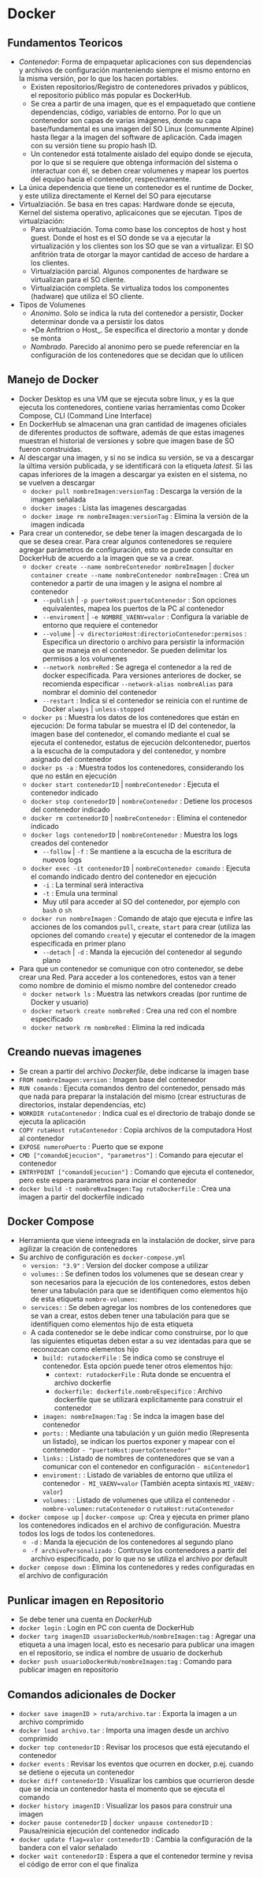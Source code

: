 # Docker

## Fundamentos Teoricos
- *Contenedor*: Forma de empaquetar aplicaciones con sus dependencias y archivos de configuración manteniendo siempre el mismo entorno en la misma versión, por lo que los hacen portables.
    - Existen repositorios/Registro de contenedores privados y públicos, el repositorio público más popular es DockerHub.
    - Se crea a partir de una imagen, que es el empaquetado que contiene dependencias, código, variables de entorno. Por lo que un contenedor son capas de varias imágenes, donde su capa base/fundamental es una imagen del SO Linux (comunmente Alpine) hasta llegar a la imagen del software de aplicación. Cada imagen con su versión tiene su propio hash ID.
    - Un contenedor está totalmente aislado del equipo donde se ejecuta, por lo que si se requiere que obtenga información del sistema o interactuar con él, se deben crear volumenes y mapear los puertos del equipo hacia el contenedor, respectivamente.
- La única dependencia que tiene un contenedor es el runtime de Docker, y este utiliza directamente el Kernel del SO para ejecutarse
- Virtualziación. Se basa en tres capas: Hardware donde se ejecuta, Kernel del sistema operativo, aplicaicones que se ejecutan. Tipos de virtualziación:
    - Para virtualziación. Toma como base los conceptos de host y host guest. Donde el host es el SO donde se va a ejecutar la virtualización y los clientes son los SO que se van a virtualizar. El SO anfitrión trata de otorgar la mayor cantidad de acceso de hardare a los clientes.
    - Virtualziación parcial. Algunos componentes de hardware se virtualizan para el SO cliente.
    - Virtualziación completa. Se virtualiza todos los componentes (hadware) que utiliza el SO cliente.
- Tipos de Volumenes
    - *Anonimo*. Solo se indica la ruta del contenedor a persistir, Docker determinar donde va a persistir los datos
    - *De Anfitrion o Host_. Se especifica el directorio a montar y donde se monta
    - *Nombrado*. Parecido al anonimo pero se puede referenciar en la configuración de los contenedores que se decidan que lo utilicen

## Manejo de Docker
- Docker Desktop es una VM que se ejecuta sobre linux, y es la que ejecuta los contenedores, contiene varias herramientas como Dcoker Compose, CLI (Command Line Interface)
- En DockerHub se almacenan una gran cantidad de imagenes oficiales de diferentes productos de software, además de que estas imagenes muestran el historial de versiones y sobre que imagen base de SO fueron construidas.
- Al descargar una imagen, y si no se indica su versión, se va a descargar la última versión publicada, y se identificará con la etiqueta *latest*. Si las capas inferiores de la imagen a descargar ya existen en el sistema, no se vuelven a descargar
    - `docker pull nombreImagen:versionTag` : Descarga la versión de la imagen señalada
    - `docker images` : Lista las imagenes descargadas
    - `docker image rm nombreImagen:versionTag` : Elimina la versión de la imagen indicada
- Para crear un contenedor, se debe tener la imagen descargada de lo que se desea crear. Para crear algunos contenedores se requiere agregar parámetros de configuración, esto se puede consultar en DockerHub de acuerdo a la imagen que se va a crear.
    - `docker create --name nombreContenedor nombreImagen` | `docker container create --name nombreContenedor nombreImagen` : Crea un contenedor a partir de una imagen y le asigna el nombre al contenedor
        - `--publish` | `-p puertoHost:puertoContenedor` : Son opciones equivalentes, mapea los puertos de la PC al contenedor
        - `--enviroment` | `-e NOMBRE_VAENV=valor` : Configura la variable de entorno que requiere el contenedor
        - `--volume` | `-v directorioHost:directorioContenedor:permisos` : Especifica un directorio o archivo para persistir la información que se maneja en el contenedor. Se pueden delimitar los permisos a los volumenes
        - `--network nombreRed` : Se agrega el contenedor a la red de docker especificada. Para versiones anteriores de docker, se recomienda especificar `--network-alias nombreAlias` para nombrar el dominio del contenedor
        - `--restart` : Indica si el contenedor se reinicia con el runtime de Docker `always` | `unless-stopped`
    - `docker ps` : Muestra los datos de los contenedores que están en ejecución: De forma tabular se muestra el ID del contenedor, la imagen base del contenedor, el comando mediante el cual se ejecuta el contenedor, estatus de ejecución delcontenedor, puertos a la escucha de la computadora y del contenedor, y nombre asignado del contenedor
    - `docker ps -a` : Muestra todos los contenedores, considerando los que no están en ejecución
    - `docker start contenedorID` | `nombreContenedor` : Ejecuta el contenedor indicado
    - `docker stop contenedorID` | `nombreContenedor` : Detiene los procesos del contenedor indicado
    - `docker rm contenedorID` | `nombreContenedor` : Elimina el contenedor indicado
    - `docker logs contenedorID` | `nombreContenedor` : Muestra los logs creados del contenedor
        - `--follow` | `-f` : Se mantiene a la escucha de la escritura de nuevos logs
    - `docker exec -it contenedorID` | `nombreContenedor comando` : Ejecuta el comando indicado dentro del contenedor en ejecución
        - `-i` : La terminal será interactiva
        - `-t` : Emula una terminal
        - Muy util para acceder al SO del contenedor, por ejemplo con `bash` o `sh`
    - `docker run nombreImagen` : Comando de atajo que ejecuta e infire las acciones de los comandos `pull`, `create`, `start` para crear (utiliza las opciones del comando `create`) y ejecutar el contenedor de la imagen especificada en primer plano
        - `--detach` | `-d` : Manda la ejecución del contenedor al segundo plano
- Para que un contenedor se comunique con otro contenedor, se debe crear una Red. Para acceder a los contenedores, estos van a tener como nombre de dominio el mismo nombre del contenedor creado
    - `docker network ls` : Muestra las netwkors creadas (por runtime de Docker y usuario)
    - `docker network create nombreRed` : Crea una red con el nombre especificado
    - `docker network rm nombreRed` : Elimina la red indicada

## Creando nuevas imagenes
- Se crean a partir del archivo *Dockerfile*, debe indicarse la imagen base
- `FROM nombreImagen:version` : Imagen base del contenedor
- `RUN comando` : Ejecuta comandos dentro del contenedor, pensado más que nada para preparar la instalación del mismo (crear estructuras de directorios, instalar dependencias, etc)
- `WORKDIR rutaContenedor` : Indica cual es el directorio de trabajo donde se ejecuta la aplicación
- `COPY rutaHost rutaContenedor` : Copia archivos de la computadora Host al contenedor
- `EXPOSE numeroPuerto` : Puerto que se expone
- `CMD ["comandoEjecucion", "parametros"]` : Comando para ejecutar el contenedor
- `ENTRYPOINT ["comandoEjecucion"]` : Comando que ejecuta el contenedor, pero este espera parametros para inciar el contenedor
- `docker build -t nombreNvaImagen:Tag rutaDockerfile` : Crea una imagen a partir del dockerfile indicado

## Docker Compose
- Herramienta que viene inteegrada en la instalación de docker, sirve para agilizar la creación de contenedores
- Su archivo de configuración es `docker-compose.yml`
    - `version: "3.9"` : Version del docker compose a utilizar
    - `volumes:` : Se definen todos los volumenes que se desean crear y son necesarios para la ejecución de los contenedores, estos deben tener una tabulación para que se identifiquen como elementos hijo de esta etiqueta `nombre-volumen:`
    - `services:` : Se deben agregar los nombres de los contenedores que se van a crear, estos deben tener una tabulación para que se identifiquen como elementos hijo de esta etiqueta
    - A cada contenedor se le debe indicar como construirse, por lo que las siguientes etiquetas deben estar a su vez identadas para que se reconozcan como elementos hijo
        - `build: rutadockerFile` : Se indica como se construye el contenedor. Esta opción puede tener otros elementos hijo:
            - `context: rutadockerFile` : Ruta donde se encuentra el archivo dockerfie
            - `dockerfile: dockerfile.nombreEspecifico` : Archivo dockerfile que se utilizará explicitamente para construir el contenedor
        - `imagen: nombreImagen:Tag` : Se indca la imagen base del contenedor
        - `ports:` : Mediante una tabulación y un guión medio (Representa un listado), se indican los puertos exponer y mapear con el contenedor `- "puertoHost:puertoContenedor"`
        - `links:` : Listado de nombres de contenedores que se van a comunicar con el contenedor en configuración `- miContenedor1`
        - `enviroment:` : Listado de variables de entorno que utiliza el contenedor `- MI_VAENV=valor` (También acepta sintaxis `MI_VAENV: valor`)
        - `volumes:` : Listado de volumenes que utiliza el contenedor `- nombre-volumen:rutaContenedor` o `rutaHost:rutaContenedor`
- `docker compose up` | `docker-compose up`: Crea y ejecuta en primer plano los contenedores indicados en el archivo de configuración. Muestra todos los logs de todos los contenedores.
    - `-d` : Manda la ejecución de los contenedores al segundo plano
    - `-f archivoPersonalizado` : Contrusye los contenedores a partir del archivo especificado, por lo que no se utiliza el archivo por default
- `docker compose down` : Elimina los contenedores y redes configuradas en el archivo de configuración

## Punlicar imagen en Repositorio
- Se debe tener una cuenta en *DockerHub*
- `docker login` : Login en PC con cuenta de DockerHub
- `docker targ imagenID usuarioDockerHub/nombreImagen:tag` : Agregar una etiqueta a una imagen local, esto es necesario para publicar una imagen en el repositorio, se indica el nombre de usuario de dockerhub
- `docker push usuarioDockerHub/nombreImagen:tag` : Comando para publicar imagen en repositorio

## Comandos adicionales de Docker
- `docker save imagenID > ruta/archivo.tar` : Exporta la imagen a un archivo comprimido
- `docker load archivo.tar` : Importa una imagen desde un archivo comprimido
- `docker top contenedorID` : Revisar los procesos que está ejecutando el contenedor
- `docker events` : Revisar los eventos que ocurren en docker, p.ej. cuando se detiene o ejecuta un contenedor
- `docker diff contenedorID` : Visualizar los cambios que ocurrieron desde que se incia un contenedor hasta el momento que se ejecuta el comando
- `docker history imagenID` : Visualizar los pasos para construir una imagen
- `docker pause contenedorID` | `docker unpause contenedorID` : Pausa/reinicia ejecución del contenedor indicado
- `docker update flag=valor contenedorID` : Cambia la configuración de la bandera con el valor señalado
- `docker wait contenedorID` : Espera a que el contenedor termine y revisa el código de error con el que finaliza

